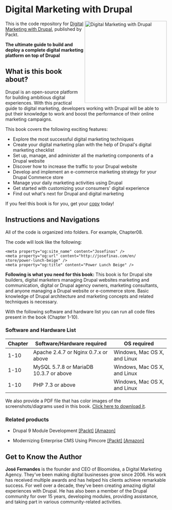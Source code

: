# Digital Marketing with Drupal

<a href="https://www.packtpub.com/product/digital-marketing-with-drupal/9781801071895"><img src="https://static.packt-cdn.com/products/9781801071895/cover/smaller" alt="Digital Marketing with Drupal" height="256px" align="right"></a>

This is the code repository for [Digital Marketing with Drupal](https://www.packtpub.com/product/digital-marketing-with-drupal/9781801071895), published by Packt.

**The ultimate guide to build and deploy a complete digital marketing platform on top of Drupal**

## What is this book about?
Drupal is an open-source platform for building ambitious digital experiences. With this practical guide to digital marketing, developers working with Drupal will be able to put their knowledge to work and boost the performance of their online marketing campaigns.

This book covers the following exciting features:
* Explore the most successful digital marketing techniques
* Create your digital marketing plan with the help of Drupal's digital marketing checklist
* Set up, manage, and administer all the marketing components of a Drupal website
* Discover how to increase the traffic to your Drupal website
* Develop and implement an e-commerce marketing strategy for your Drupal Commerce store
* Manage your daily marketing activities using Drupal
* Get started with customizing your consumers' digital experience
* Find out what's next for Drupal and digital marketing

If you feel this book is for you, get your [copy](https://www.amazon.com/Digital-Marketing-Drupal-deploying-marketing-dp-1801071896/dp/1801071896/ref=mt_other?_encoding=UTF8&me=&qid=) today!


## Instructions and Navigations
All of the code is organized into folders. For example, Chapter08.

The code will look like the following:
```
<meta property="og:site_name" content="Josefinas" />
<meta property="og:url" content="http://josefinas.com/en/
store/power-lunch-beige" />
<meta property="og:title" content="Power Lunch Beige" />
```

**Following is what you need for this book:**
This book is for Drupal site builders, digital marketers managing Drupal websites marketing and communication, digital or Drupal agency owners, marketing consultants, and anyone managing a Drupal website or e-commerce store. Basic knowledge of Drupal architecture and marketing concepts and related techniques is necessary.

With the following software and hardware list you can run all code files present in the book (Chapter 1-10).

### Software and Hardware List
| Chapter | Software/Hardware required | OS required |
| -------- | ------------------------------------ | ----------------------------------- |
| 1-10 | Apache 2.4.7 or Nginx 0.7.x or above| Windows, Mac OS X, and Linux |
| 1-10 | MySQL 5.7.8 or MariaDB 10.3.7 or above | Windows, Mac OS X, and Linux |
| 1-10 | PHP 7.3 or above| Windows, Mac OS X, and Linux |


We also provide a PDF file that has color images of the screenshots/diagrams used in this book. [Click here to download it](https://static.packt-cdn.com/downloads/9781801071895_ColorImages.pdf).

### Related products
* Drupal 9 Module Development [[Packt]](https://www.packtpub.com/product/drupal-9-module-development-third-edition/9781800204621) [[Amazon]](https://www.amazon.com/Drupal-Module-Development-building-applications/dp/1800204620)

* Modernizing Enterprise CMS Using Pimcore [[Packt]](https://www.packtpub.com/product/modernizing-enterprise-cms-using-pimcore/9781801075404) [[Amazon]](https://www.amazon.com/Modernizing-Enterprise-CMS-Using-Pimcore-dp-1801075409/dp/1801075409/ref=mt_other?_encoding=UTF8&me=&qid=)


## Get to Know the Author
**José Fernandes**
is the founder and CEO of Bloomidea, a Digital Marketing Agency. They've been making digital businesses grow since 2006. His work has received multiple awards and has helped his clients achieve remarkable success. For well over a decade, they've been creating amazing digital experiences with Drupal.
He has also been a member of the Drupal community for over 15 years, developing modules, providing assistance, and taking part in various community-related activities.

